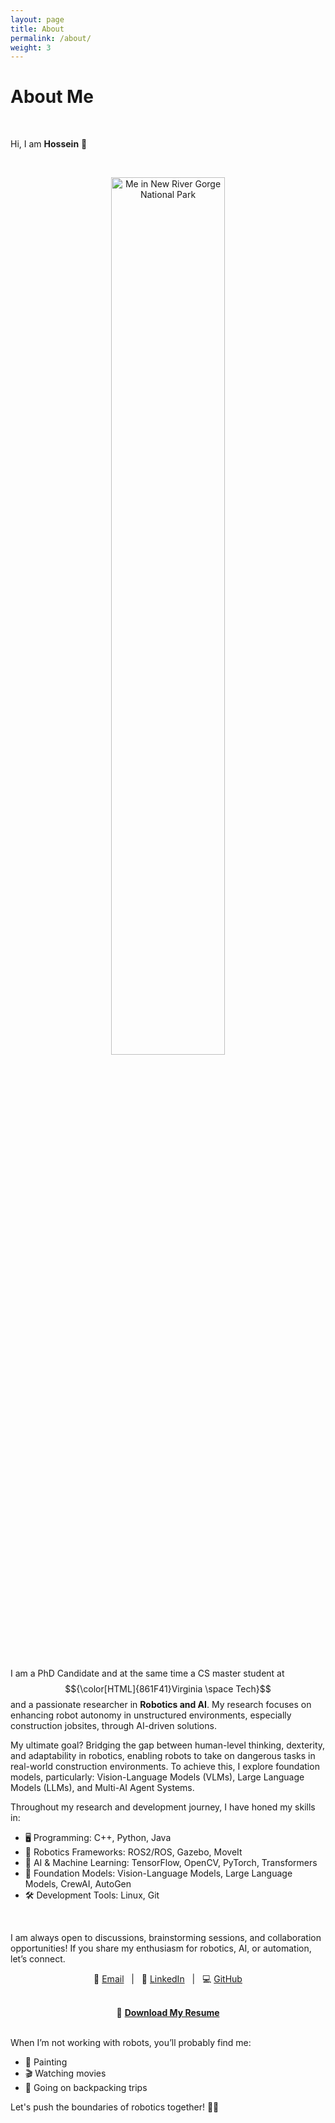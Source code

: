 ```yaml
---
layout: page
title: About
permalink: /about/
weight: 3
---
```


# About Me


<br>

Hi, I am **Hossein** :wave:

<br>

<p align="center">
  <img src="https://github.com/h-naderi/h-naderi.github.io/blob/master/assets/0-aboutme.pdf?raw=true" alt="Me in New River Gorge National Park" width="60%">
</p>

<br>

I am a PhD Candidate and at the same time a CS master student at $${\color[HTML]{861F41}Virginia \space Tech}$$ and a passionate researcher in **Robotics and AI**. My research focuses on enhancing robot autonomy in unstructured environments, especially construction jobsites, through AI-driven solutions. 

My ultimate goal? Bridging the gap between human-level thinking, dexterity, and adaptability in robotics, enabling robots to take on dangerous tasks in real-world construction environments. To achieve this, I explore foundation models, particularly: Vision-Language Models (VLMs), Large Language Models (LLMs), and Multi-AI Agent Systems.

Throughout my research and development journey, I have honed my skills in:
- 🖥 Programming: C++, Python, Java  
- 🤖 Robotics Frameworks: ROS2/ROS, Gazebo, MoveIt  
- 🧠 AI & Machine Learning: TensorFlow, OpenCV, PyTorch, Transformers  
- 📡 Foundation Models: Vision-Language Models, Large Language Models, CrewAI, AutoGen  
- 🛠 Development Tools: Linux, Git  

<br>

I am always open to discussions, brainstorming sessions, and collaboration opportunities! If you share my enthusiasm for robotics, AI, or automation, let’s connect. 

<p align="center">
  📧 <a href="mailto:hnaderi@vt.edu">Email</a> &nbsp; | &nbsp; 
  🔗 <a href="https://www.linkedin.com/in/h-naderi">LinkedIn</a> &nbsp; | &nbsp; 
  💻 <a href="https://github.com/h-naderi">GitHub</a>
</p>

<br>

<div align="center">
  📄 <a href="https://github.com/h-naderi/h-naderi.github.io/blob/master/assets/0-cv.pdf?raw=true">
    <strong>Download My Resume</strong>
  </a>
</div>


<br>


When I’m not working with robots, you’ll probably find me:
- 🎨 Painting
- 🎬 Watching movies
- 🎒 Going on backpacking trips 

Let's push the boundaries of robotics together! 🤖✨


